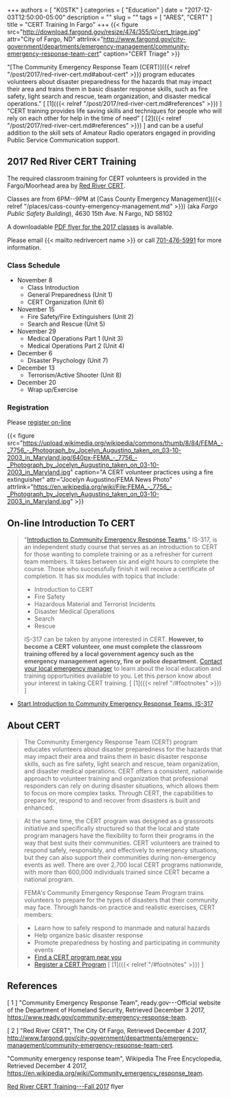 +++
authors = [ "K0STK" ]
categories = [ "Education" ]
date = "2017-12-03T12:50:00-05:00"
description = ""
slug = ""
tags = [ "ARES", "CERT" ]
title = "CERT Training In Fargo"
+++
{{< figure src="http://download.fargond.gov/resize/474/355/0/cert_triage.jpg" attr="City of Fargo, ND" attrlink="http://www.fargond.gov/city-government/departments/emergency-management/community-emergency-response-team-cert" caption="CERT Triage" >}}

"[The Community Emergency Response Team (CERT)]({{< relref "/post/2017/red-river-cert.md#about-cert" >}})
program educates volunteers about disaster preparedness for the hazards
that may impact their area and trains them in basic disaster response
skills, such as fire safety, light search and rescue, team organization,
and disaster medical operations."
[ [1]({{< relref "/post/2017/red-river-cert.md#references" >}}) ]
"CERT training provides life saving skills and techniques for people who
will rely on each other for help in the time of need"
[ [2]({{< relref "/post/2017/red-river-cert.md#references" >}}) ]
and can be a useful addition to the skill sets of Amateur Radio
operators engaged in providing Public Service Communication support.

<!--more-->

## 2017 Red River CERT Training

The required classroom training for CERT volunteers is provided in the
Fargo/Moorhead area by
[Red River CERT](http://www.fargond.gov/city-government/departments/emergency-management/community-emergency-response-team-cert).

Classes are from 6PM--9PM at
[Cass County Emergency Management]({{< relref "/places/cass-county-emergency-management.md" >}}) (aka *Fargo Public Safety Building*),
4630 15th Ave. N Fargo, ND 58102

A downloadable [PDF flyer for the 2017 classes](https://cloud.rrra.org/index.php/s/FpBg4W3yD4XZzzC) is available.

Please email {{< mailto redrivercert name >}} or call [701-476-5991](tel:701-476-5991) for more information.

### Class Schedule

* November 8
    * Class Introduction
    * General Preparedness (Unit 1)
    * CERT Organization (Unit 6)
* November 15
    * Fire Safety/Fire Extinguishers (Unit 2)
    * Search and Rescue (Unit 5)
* November 29
    * Medical Operations Part 1 (Unit 3)
    * Medical Operations Part 2 (Unit 4)
* December 6
    * Disaster Psychology (Unit 7)
* December 13
    * Terrorism/Active Shooter (Unit 8)
* December 20
    * Wrap up/Exercise

### Registration

Please [register on-line](http://tinyurl.com/CassClayCERT)

{{< figure
src="https://upload.wikimedia.org/wikipedia/commons/thumb/8/84/FEMA_-_7756_-_Photograph_by_Jocelyn_Augustino_taken_on_03-10-2003_in_Maryland.jpg/640px-FEMA_-_7756_-_Photograph_by_Jocelyn_Augustino_taken_on_03-10-2003_in_Maryland.jpg"
caption="A CERT volunteer practices using a fire extinguisher" attr="Jocelyn Augustino/FEMA News Photo" attrlink="https://en.wikipedia.org/wiki/File:FEMA_-_7756_-_Photograph_by_Jocelyn_Augustino_taken_on_03-10-2003_in_Maryland.jpg" >}}

## On-line Introduction To CERT 

>"[Introduction to Community Emergency Response Teams](https://training.fema.gov/EMIWeb/IS/courseOverview.aspx?code=IS-317),"
>IS-317, is
>an independent study course that serves as an introduction to CERT
>for those wanting to complete training or as a refresher for current
>team members. It takes between six and eight hours to complete the
>course. Those who successfully finish it will receive a certificate of
>completion. It has six modules with topics that include:
>
> * Introduction to CERT
> * Fire Safety
> * Hazardous Material and Terrorist Incidents
> * Disaster Medical Operations
> * Search
> * Rescue
>
>IS-317 can be taken by anyone interested in CERT. **However, to become
>a CERT volunteer, one must complete the classroom training offered by a
>local government agency such as the emergency management agency, fire or
>police department.**
>[Contact your local emergency manager](http://www.fargond.gov/city-government/departments/emergency-management/community-emergency-response-team-cert)
>to learn about the local education and training opportunities available
>to you. Let this person know about your interest in taking CERT
>training.
<span style="font-style:normal;">[ [1]({{< relref "/#footnotes" >}}) ]</span>

* [Start Introduction to Community Emergency Response Teams, IS-317](https://training.fema.gov/EMIWeb/IS/courseOverview.aspx?code=IS-317)

## About CERT

>The Community Emergency Response Team (CERT) program educates
>volunteers about disaster preparedness for the hazards that may impact
>their area and trains them in basic disaster response skills, such as
>fire safety, light search and rescue, team organization, and disaster
>medical operations. CERT offers a consistent, nationwide approach to
>volunteer training and organization that professional responders can
>rely on during disaster situations, which allows them to focus on more
>complex tasks. Through CERT, the capabilities to prepare for, respond
>to and recover from disasters is built and enhanced.

>At the same time, the CERT program was designed as a grassroots
>initiative and specifically structured so that the local and state
>program managers have the flexibility to form their programs in the
>way that best suits their communities. CERT volunteers are trained to
>respond safely, responsibly, and effectively to emergency situations,
>but they can also support their communities during non-emergency events
>as well. There are over 2,700 local CERT programs nationwide, with more
>than 600,000 individuals trained since CERT became a national program.

>FEMA's Community Emergency Response Team Program trains volunteers
>to prepare for the types of disasters that their community may face.
>Through hands-on practice and realistic exercises, CERT members:

> * Learn how to safely respond to manmade and natural hazards
> * Help organize basic disaster response
> * Promote preparedness by hosting and participating in community events
> * [Find a CERT program near you](https://www.citizencorps.fema.gov/cc/searchCouncil.do?submitByZip)
> * [Register a CERT Program](https://www.citizencorps.fema.gov/cc/CertRegWizard.do)
<span style="font-style:normal;">[ [1]({{< relref "/#footnotes" >}}) ]</span>

## References

[ 1 ] "Community Emergency Response Team",
ready.gov---Official website of the Department of Homeland Security,
Retrieved December 3 2017,
https://www.ready.gov/community-emergency-response-team.

[ 2 ] "Red River CERT",
The City Of Fargo, Retrieved December 4 2017,
http://www.fargond.gov/city-government/departments/emergency-management/community-emergency-response-team-cert.

"Community emergency response team",
Wikipedia The Free Encyclopedia, Retrieved December 4 2017,
https://en.wikipedia.org/wiki/Community_emergency_response_team.

[Red River CERT Training---Fall 2017](https://cloud.rrra.org/index.php/s/FpBg4W3yD4XZzzC) flyer
